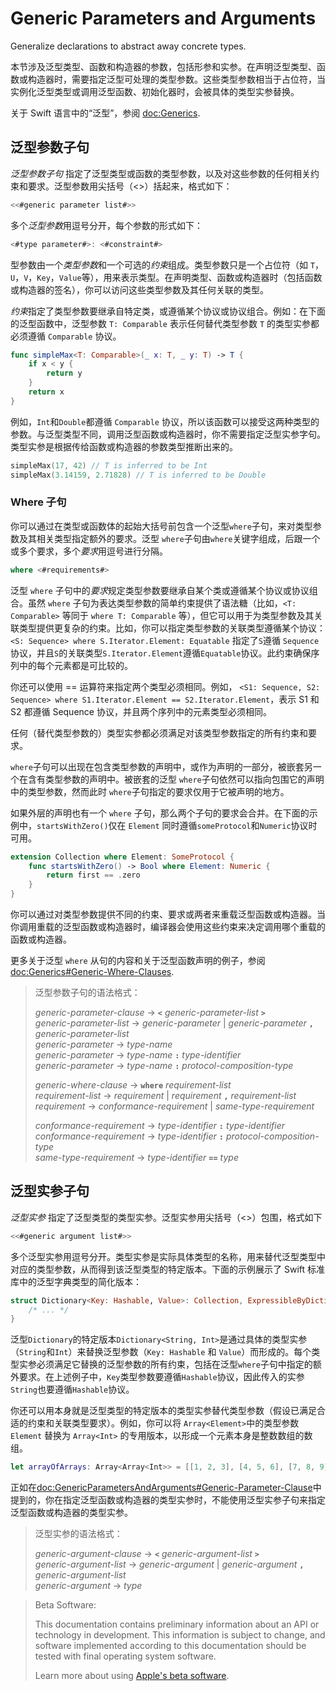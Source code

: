 <!--
要翻译的文件：https://github.com/SwiftGGTeam/the-swift-programming-language-in-chinese/blob/swift-6-beta-translation/swift-6-beta.docc/ReferenceManual/GenericParametersAndArguments.md
Swift 文档源文件地址：https://docs.swift.org/swift-book/documentation/the-swift-programming-language/genericparametersandarguments
翻译估计用时：⭐️⭐️⭐️
-->

# Generic Parameters and Arguments

Generalize declarations to abstract away concrete types.

本节涉及泛型类型、函数和构造器的参数，包括形参和实参。在声明泛型类型、函数或构造器时，需要指定泛型可处理的类型参数。这些类型参数相当于占位符，当实例化泛型类型或调用泛型函数、初始化器时，会被具体的类型实参替换。

关于 Swift 语言中的“泛型”，参阅 <doc:Generics>.

<!--
  NOTE: Generic types are sometimes referred to as :newTerm:`parameterized types`
  because they're declared with one or more type parameters.
-->

## 泛型参数子句

*泛型参数子句* 指定了泛型类型或函数的类型参数，以及对这些参数的任何相关约束和要求。泛型参数用尖括号（<>）括起来，格式如下：

```swift
<<#generic parameter list#>>
```

多个*泛型参数*用逗号分开，每个参数的形式如下：

```swift
<#type parameter#>: <#constraint#>
```

型参数由一个*类型参数*和一个可选的*约束*组成。类型参数只是一个占位符（如 `T`，`U`，`V`，`Key`，`Value`等），用来表示类型。在声明类型、函数或构造器时（包括函数或构造器的签名），你可以访问这些类型参数及其任何关联的类型。

*约束*指定了类型参数要继承自特定类，或遵循某个协议或协议组合。例如：在下面的泛型函数中，泛型参数 `T: Comparable` 表示任何替代类型参数 `T` 的类型实参都必须遵循 `Comparable` 协议。

```swift
func simpleMax<T: Comparable>(_ x: T, _ y: T) -> T {
    if x < y {
        return y
    }
    return x
}
```

<!--
  - test: `generic-params`

  ```swifttest
  -> func simpleMax<T: Comparable>(_ x: T, _ y: T) -> T {
        if x < y {
           return y
        }
        return x
     }
  ```
-->

例如，`Int`和`Double`都遵循 `Comparable` 协议，所以该函数可以接受这两种类型的参数。与泛型类型不同，调用泛型函数或构造器时，你不需要指定泛型实参字句。类型实参是根据传给函数或构造器的参数类型推断出来的。

```swift
simpleMax(17, 42) // T is inferred to be Int
simpleMax(3.14159, 2.71828) // T is inferred to be Double
```

<!--
  - test: `generic-params`

  ```swifttest
  >> let r0 =
  -> simpleMax(17, 42) // T is inferred to be Int
  >> assert(r0 == 42)
  >> let r1 =
  -> simpleMax(3.14159, 2.71828) // T is inferred to be Double
  >> assert(r1 == 3.14159)
  ```
-->

<!--
  Rewrite the above to avoid bare expressions.
  Tracking bug is <rdar://problem/35301593>
-->

### Where 子句

你可以通过在类型或函数体的起始大括号前包含一个泛型`where`子句，来对类型参数及其相关类型指定额外的要求。泛型 `where`子句由`where`关键字组成，后跟一个或多个要求，多个*要求*用逗号进行分隔。

```swift
where <#requirements#>
```

泛型 `where` 子句中的*要求*规定类型参数要继承自某个类或遵循某个协议或协议组合。虽然 `where` 子句为表达类型参数的简单约束提供了语法糖（比如，`<T: Comparable>` 等同于 `where T: Comparable` 等），但它可以用于为类型参数及其关联类型提供更复杂的约束。比如，你可以指定类型参数的关联类型遵循某个协议：`<S: Sequence> where S.Iterator.Element: Equatable`  指定了`S`遵循 `Sequence`协议，并且`S`的关联类型`S.Iterator.Element`遵循`Equatable`协议。此约束确保序列中的每个元素都是可比较的。

你还可以使用 == 运算符来指定两个类型必须相同。例如， `<S1: Sequence, S2: Sequence> where S1.Iterator.Element == S2.Iterator.Element`，表示 S1 和 S2 都遵循 Sequence 协议，并且两个序列中的元素类型必须相同。

任何（替代类型参数的）类型实参都必须满足对该类型参数指定的所有约束和要求。

 `where`子句可以出现在包含类型参数的声明中，或作为声明的一部分，被嵌套另一个在含有类型参数的声明中。被嵌套的泛型 `where`子句依然可以指向包围它的声明中的类型参数，然而此时 `where`子句指定的要求仅用于它被声明的地方。

如果外层的声明也有一个 `where` 子句，那么两个子句的要求会合并。在下面的示例中，`startsWithZero()`仅在 `Element` 同时遵循`someProtocol`和`Numeric`协议时可用。

```swift
extension Collection where Element: SomeProtocol {
    func startsWithZero() -> Bool where Element: Numeric {
        return first == .zero
    }
}
```

<!--
  - test: `contextual-where-clauses-combine`

  ```swifttest
  >> protocol SomeProtocol { }
  >> extension Int: SomeProtocol { }
  -> extension Collection where Element: SomeProtocol {
         func startsWithZero() -> Bool where Element: Numeric {
             return first == .zero
         }
     }
  >> print( [1, 2, 3].startsWithZero() )
  << false
  ```
-->

<!--
  - test: `contextual-where-clause-combine-err`

  ```swifttest
  >> protocol SomeProtocol { }
  >> extension Bool: SomeProtocol { }
  ---
  >> extension Collection where Element: SomeProtocol {
  >>     func returnTrue() -> Bool where Element == Bool {
  >>         return true
  >>     }
  >>     func returnTrue() -> Bool where Element == Int {
  >>         return true
  >>     }
  >> }
  !$ error: no type for 'Self.Element' can satisfy both 'Self.Element == Int' and 'Self.Element : SomeProtocol'
  !! func returnTrue() -> Bool where Element == Int {
  !!                                            ^
  ```
-->

你可以通过对类型参数提供不同的约束、要求或两者来重载泛型函数或构造器。当你调用重载的泛型函数或构造器时，编译器会使用这些约束来决定调用哪个重载的函数或构造器。

更多关于泛型 `where` 从句的内容和关于泛型函数声明的例子，参阅 <doc:Generics#Generic-Where-Clauses>.

> 泛型参数子句的语法格式：
>
> *generic-parameter-clause* → **`<`** *generic-parameter-list* **`>`** \
> *generic-parameter-list* → *generic-parameter* | *generic-parameter* **`,`** *generic-parameter-list* \
> *generic-parameter* → *type-name* \
> *generic-parameter* → *type-name* **`:`** *type-identifier* \
> *generic-parameter* → *type-name* **`:`** *protocol-composition-type*
>
> *generic-where-clause* → **`where`** *requirement-list* \
> *requirement-list* → *requirement* | *requirement* **`,`** *requirement-list* \
> *requirement* → *conformance-requirement* | *same-type-requirement*
>
> *conformance-requirement* → *type-identifier* **`:`** *type-identifier* \
> *conformance-requirement* → *type-identifier* **`:`** *protocol-composition-type* \
> *same-type-requirement* → *type-identifier* **`==`** *type*

<!--
  NOTE: A conformance requirement can only have one type after the colon,
  otherwise, you'd have a syntactic ambiguity
  (a comma-separated list types inside of a comma-separated list of requirements).
-->

## 泛型实参子句

*泛型实参* 指定了泛型类型的类型实参。泛型实参用尖括号（<>）包围，格式如下

```swift
<<#generic argument list#>>
```

多个泛型实参用逗号分开。类型实参是实际具体类型的名称，用来替代泛型类型中对应的类型参数，从而得到该泛型类型的特定版本。下面的示例展示了 Swift 标准库中的泛型字典类型的简化版本：

```swift
struct Dictionary<Key: Hashable, Value>: Collection, ExpressibleByDictionaryLiteral {
    /* ... */
}
```

<!--
  TODO: How are we supposed to wrap code lines like the above?
-->

泛型`Dictionary`的特定版本`Dictionary<String, Int>`是通过具体的类型实参（`String`和`Int`）来替换泛型参数（`Key: Hashable` 和 `Value`）而形成的。每个类型实参必须满足它替换的泛型参数的所有约束，包括在泛型`where`子句中指定的额外要求。在上述例子中，`Key`类型参数要遵循`Hashable`协议，因此传入的实参`String`也要遵循`Hashable`协议。

你还可以用本身就是泛型类型的特定版本的类型实参替代类型参数（假设已满足合适的约束和关联类型要求）。例如，你可以将 `Array<Element>`中的类型参数 `Element` 替换为 `Array<Int>` 的专用版本，以形成一个元素本身是整数数组的数组。

```swift
let arrayOfArrays: Array<Array<Int>> = [[1, 2, 3], [4, 5, 6], [7, 8, 9]]
```

<!--
  - test: `array-of-arrays`

  ```swifttest
  -> let arrayOfArrays: Array<Array<Int>> = [[1, 2, 3], [4, 5, 6], [7, 8, 9]]
  ```
-->

正如在<doc:GenericParametersAndArguments#Generic-Parameter-Clause>中提到的，你在指定泛型函数或构造器的类型实参时，不能使用泛型实参子句来指定泛型函数或构造器的类型实参。

> 泛型实参的语法格式：
>
> *generic-argument-clause* → **`<`** *generic-argument-list* **`>`** \
> *generic-argument-list* → *generic-argument* | *generic-argument* **`,`** *generic-argument-list* \
> *generic-argument* → *type*

> Beta Software:
>
> This documentation contains preliminary information about an API or technology in development. This information is subject to change, and software implemented according to this documentation should be tested with final operating system software.
>
> Learn more about using [Apple's beta software](https://developer.apple.com/support/beta-software/).

<!--
This source file is part of the Swift.org open source project

Copyright (c) 2014 - 2022 Apple Inc. and the Swift project authors
Licensed under Apache License v2.0 with Runtime Library Exception

See https://swift.org/LICENSE.txt for license information
See https://swift.org/CONTRIBUTORS.txt for the list of Swift project authors
-->
